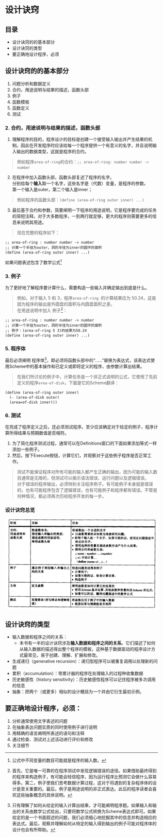 # 设计诀窍
## 目录
- 设计诀窍的的基本部分
- 设计诀窍的类型
- 要正确地设计程序，必须
  
## 设计诀窍的的基本部分  
1. 问题分析和数据定义
2. 合约，用途说明与结果的描述，函数头部
3. 例子
4. 函数模板
5. 函数定义
6. 测试
  
### 2. 合约，用途说明与结果的描述，函数头部
1. 理解程序的目的，程序设计的目标是创建一个接受输入输出并产生结果的机制。因此在开发程序时应该给每一个程序提供一个有意义的名字，并且说明输入输出的数据类型，这就是程序的合约。  
> 例如程序`area-of-ring`的合约：`;; area-of-ring: number number -> number`  
  
2. 在程序中加入函数头部，函数头部复述了程序的名字。  
分别给每个**输入**取一个名字，这些名字是（代数）变量，是程序的参数。  
第一个输入是outer，第二个输入是inner；  
> 例如程序的函数头部：`(define (area-of-ring outer inner) ...)`  
  
3. 最后基于合约和参数，简要阐明一下程序的用途说明，它是程序要完成的任务的简短注释。对于大多数程序，一到两行就足够，更大的程序则需要更多的信息来说明其用途。  
> 现在完整的程序如下：  
```
;; area-of-ring : number number -> number
;; 计算一个半径为outer，洞的半径为inner的圆环的面积
(define (area-of-ring outer inner) ...)
```
如果问题表述包含了数学公式[^1]
[^1]: 公式中不同变量的数目可能就是程序的输入数。  
### 3. 例子
为了更好地了解程序要计算什么，需要构造一些输入并确定输出到底是什么。  
> 例如，对于输入 5 和 3，程序`area-of-ring `的计算结果应为 50.24，这是因为程序的输出是外圆盘的面积与内圆盘面积之差。  
> 在用途说明中加入 例子[^2]：  
[^2]: 首先，它是唯一可靠的在程序测试中发现逻辑错误的途径。如果借助最终得到的程序来构造例子，有可能会轻信程序，因为运行程序比预测它会做什么容易得多。第二，例子使我们思考数据计算过程，这对于将遇到的复杂程序体的设计是至关重要的。最后，例子是用途说明的非正式表达。此后的程序读者会喜欢这些抽象概念的具体说明。
```
;; area-of-ring : number number -> number
;; 计算一个半径为outer，洞的半径为inner的圆环的面积
;; 例子：(area-of-ring 5 3)的结果为50.24
(define (area-of-ring outer inner) ...)
```
### 5. 程序体
最后必须阐明 程序体[^3]，即必须将函数头部中的“……”替换为表达式，该表达式使用Scheme中的基本操作和已定义或即将定义的程序，由参数计算出结果。  
[^3]: 只有理解了如何从给定的输入计算出结果，才可能阐明程序题。如果输入和输出的关系由数学公式给出，只要将数学公式转换为Scheme表达式即可。如果给定的是一个书面叙述的问题，我们必须细心地挖掘其中的信息并构造相应的表达式。最后，观察并理解如何从特定的输入得到输出的例子可能对程序体的设计也会有所帮助。  
> 在我们所讨论的例子中，计算任务是一个非正式说明的公式，它使用了先前定义的程序`area-of-disk`，下面是它的Scheme翻译：  
```
(define (area-of-ring outer inner)
  (- (area-of-disk outer)
  (area=of-disk inner)))
```
### 6. 测试
在完成了程序定义之后，还必须测试程序。至少应该确定对于给定的例子，程序计算所得结果与预期数值是否相符。  
1. 为了简化程序测试过程，通常可以在Definitions窗口的下面如果添加等式一样添加一些例子。  
2. 然后，按下Execute按钮，计算它们，并观察对于这些例子程序是否正常工作。  
> 测试不能保证程序对所有可能的输入都产生正确的输出，因为可能的输入数目通常是无限的，但测试可以揭示语法错误、运行问题以及逻辑错误。  
> 对于错误的程序输出，必须特别关注程序例子。有可能例子本身就是错误的，也有可能程序包含了逻辑错误，也有可能例子和程序都有错误。不管是何种情况，都必须再次历经程序开发的每一步。

### 设计诀窍总览
![图2-2-设计诀窍一览](image-2-2.JPG)
## 设计诀窍的类型
- 输入数据和程序之间的关系：  
	- 本书有一半的设计诀窍涉及**输入数据和程序之间的关系**。它们描述了如何从输入数据的描述得出整个程序的模板，这种基于数据驱动的程序设计方式最常见，易于创建、理解、扩展和修改。  
- 生成递归（generative recursion）：递归型程序可以被重复调用以处理新的问题  
- 累积（accumulation）：带累计器的程序在处理输入的过程种收集数据  
- 历史敏感性（history sensitivity）：历史敏感性程序可以记住程序被多次调用的信息  
- 抽象：把两个（或更多）相似的设计概括为一个并由它衍生最初示例。  
  
## 要正确地设计程序，必须：
1. 分析通常使用文字表述的问题
2. 在抽象表达问题实质的同时使用例子进行说明
3. 用精确的语言阐明所表述的语句和注释
4. 通过检查、测试对上述活动进行评价和修改
5. 关注细节